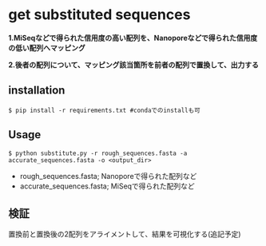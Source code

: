# get substituted sequences
**1.MiSeqなどで得られた信用度の高い配列を、Nanoporeなどで得られた信用度の低い配列へマッピング**

**2.後者の配列について、マッピング該当箇所を前者の配列で置換して、出力する**

## installation
```
$ pip install -r requirements.txt #condaでのinstallも可
```
## Usage
```
$ python substitute.py -r rough_sequences.fasta -a accurate_sequences.fasta -o <output_dir>
```
- rough_sequences.fasta; Nanoporeで得られた配列など
- accurate_sequences.fasta; MiSeqで得られた配列など

## 検証
置換前と置換後の2配列をアライメントして、結果を可視化する(追記予定)
